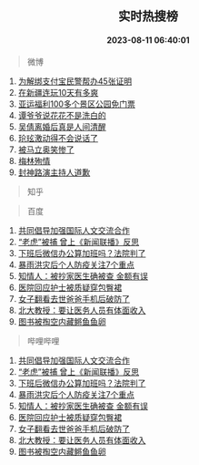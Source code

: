<div align="center"><h2>实时热搜榜</h2><h4>2023-08-11 06:40:01</h4></div>

> 微博  

1. [为解绑支付宝民警帮办45张证明](https://s.weibo.com/weibo?q=%23%E4%B8%BA%E8%A7%A3%E7%BB%91%E6%94%AF%E4%BB%98%E5%AE%9D%E6%B0%91%E8%AD%A6%E5%B8%AE%E5%8A%9E45%E5%BC%A0%E8%AF%81%E6%98%8E%23&t=31&band_rank=1&Refer=top)<br />
2. [在新疆连玩10天有多爽](https://s.weibo.com/weibo?q=%23%E5%9C%A8%E6%96%B0%E7%96%86%E8%BF%9E%E7%8E%A910%E5%A4%A9%E6%9C%89%E5%A4%9A%E7%88%BD%23&t=31&band_rank=2&Refer=top)<br />
3. [亚运福利100多个景区公园免门票](https://s.weibo.com/weibo?q=%23%E4%BA%9A%E8%BF%90%E7%A6%8F%E5%88%A9100%E5%A4%9A%E4%B8%AA%E6%99%AF%E5%8C%BA%E5%85%AC%E5%9B%AD%E5%85%8D%E9%97%A8%E7%A5%A8%23&t=31&band_rank=3&Refer=top)<br />
4. [谭爷爷说花花不是洗白的](https://s.weibo.com/weibo?q=%23%E8%B0%AD%E7%88%B7%E7%88%B7%E8%AF%B4%E8%8A%B1%E8%8A%B1%E4%B8%8D%E6%98%AF%E6%B4%97%E7%99%BD%E7%9A%84%23&t=31&band_rank=4&Refer=top)<br />
5. [吴倩离婚后真是人间清醒](https://s.weibo.com/weibo?q=%23%E5%90%B4%E5%80%A9%E7%A6%BB%E5%A9%9A%E5%90%8E%E7%9C%9F%E6%98%AF%E4%BA%BA%E9%97%B4%E6%B8%85%E9%86%92%23&t=31&band_rank=5&Refer=top)<br />
6. [玱玹激动得不会说话了](https://s.weibo.com/weibo?q=%E7%8E%B1%E7%8E%B9%E6%BF%80%E5%8A%A8%E5%BE%97%E4%B8%8D%E4%BC%9A%E8%AF%B4%E8%AF%9D%E4%BA%86&t=31&band_rank=6&Refer=top)<br />
7. [被马立奥笑惨了](https://s.weibo.com/weibo?q=%E8%A2%AB%E9%A9%AC%E7%AB%8B%E5%A5%A5%E7%AC%91%E6%83%A8%E4%BA%86&t=31&band_rank=7&Refer=top)<br />
8. [梅林殉情](https://s.weibo.com/weibo?q=%E6%A2%85%E6%9E%97%E6%AE%89%E6%83%85&t=31&band_rank=8&Refer=top)<br />
9. [封神路演主持人道歉](https://s.weibo.com/weibo?q=%23%E5%B0%81%E7%A5%9E%E8%B7%AF%E6%BC%94%E4%B8%BB%E6%8C%81%E4%BA%BA%E9%81%93%E6%AD%89%23&t=31&band_rank=9&Refer=top)<br />

> 知乎  


> 百度  

1. [共同倡导加强国际人文交流合作](https://www.baidu.com/s?wd=%E5%85%B1%E5%90%8C%E5%80%A1%E5%AF%BC%E5%8A%A0%E5%BC%BA%E5%9B%BD%E9%99%85%E4%BA%BA%E6%96%87%E4%BA%A4%E6%B5%81%E5%90%88%E4%BD%9C&sa=fyb_news&rsv_dl=fyb_news)<br />
2. [“老虎”被捕 曾上《新闻联播》反思](https://www.baidu.com/s?wd=%E2%80%9C%E8%80%81%E8%99%8E%E2%80%9D%E8%A2%AB%E6%8D%95+%E6%9B%BE%E4%B8%8A%E3%80%8A%E6%96%B0%E9%97%BB%E8%81%94%E6%92%AD%E3%80%8B%E5%8F%8D%E6%80%9D&sa=fyb_news&rsv_dl=fyb_news)<br />
3. [下班后微信办公算加班吗？法院判了](https://www.baidu.com/s?wd=%E4%B8%8B%E7%8F%AD%E5%90%8E%E5%BE%AE%E4%BF%A1%E5%8A%9E%E5%85%AC%E7%AE%97%E5%8A%A0%E7%8F%AD%E5%90%97%EF%BC%9F%E6%B3%95%E9%99%A2%E5%88%A4%E4%BA%86&sa=fyb_news&rsv_dl=fyb_news)<br />
4. [暴雨洪灾后个人防疫关注7个重点](https://www.baidu.com/s?wd=%E6%9A%B4%E9%9B%A8%E6%B4%AA%E7%81%BE%E5%90%8E%E4%B8%AA%E4%BA%BA%E9%98%B2%E7%96%AB%E5%85%B3%E6%B3%A87%E4%B8%AA%E9%87%8D%E7%82%B9&sa=fyb_news&rsv_dl=fyb_news)<br />
5. [知情人：被抄家医生确被查 金额有误](https://www.baidu.com/s?wd=%E7%9F%A5%E6%83%85%E4%BA%BA%EF%BC%9A%E8%A2%AB%E6%8A%84%E5%AE%B6%E5%8C%BB%E7%94%9F%E7%A1%AE%E8%A2%AB%E6%9F%A5+%E9%87%91%E9%A2%9D%E6%9C%89%E8%AF%AF&sa=fyb_news&rsv_dl=fyb_news)<br />
6. [医院回应护士被质疑穿包臀裙](https://www.baidu.com/s?wd=%E5%8C%BB%E9%99%A2%E5%9B%9E%E5%BA%94%E6%8A%A4%E5%A3%AB%E8%A2%AB%E8%B4%A8%E7%96%91%E7%A9%BF%E5%8C%85%E8%87%80%E8%A3%99&sa=fyb_news&rsv_dl=fyb_news)<br />
7. [女子翻看去世爸爸手机后破防了](https://www.baidu.com/s?wd=%E5%A5%B3%E5%AD%90%E7%BF%BB%E7%9C%8B%E5%8E%BB%E4%B8%96%E7%88%B8%E7%88%B8%E6%89%8B%E6%9C%BA%E5%90%8E%E7%A0%B4%E9%98%B2%E4%BA%86&sa=fyb_news&rsv_dl=fyb_news)<br />
8. [北大教授：要让医务人员有体面收入](https://www.baidu.com/s?wd=%E5%8C%97%E5%A4%A7%E6%95%99%E6%8E%88%EF%BC%9A%E8%A6%81%E8%AE%A9%E5%8C%BB%E5%8A%A1%E4%BA%BA%E5%91%98%E6%9C%89%E4%BD%93%E9%9D%A2%E6%94%B6%E5%85%A5&sa=fyb_news&rsv_dl=fyb_news)<br />
9. [图书被掏空内藏鳉鱼鱼卵](https://www.baidu.com/s?wd=%E5%9B%BE%E4%B9%A6%E8%A2%AB%E6%8E%8F%E7%A9%BA%E5%86%85%E8%97%8F%E9%B3%89%E9%B1%BC%E9%B1%BC%E5%8D%B5&sa=fyb_news&rsv_dl=fyb_news)<br />

> 哔哩哔哩  

1. [共同倡导加强国际人文交流合作](https://www.baidu.com/s?wd=%E5%85%B1%E5%90%8C%E5%80%A1%E5%AF%BC%E5%8A%A0%E5%BC%BA%E5%9B%BD%E9%99%85%E4%BA%BA%E6%96%87%E4%BA%A4%E6%B5%81%E5%90%88%E4%BD%9C&sa=fyb_news&rsv_dl=fyb_news)<br />
2. [“老虎”被捕 曾上《新闻联播》反思](https://www.baidu.com/s?wd=%E2%80%9C%E8%80%81%E8%99%8E%E2%80%9D%E8%A2%AB%E6%8D%95+%E6%9B%BE%E4%B8%8A%E3%80%8A%E6%96%B0%E9%97%BB%E8%81%94%E6%92%AD%E3%80%8B%E5%8F%8D%E6%80%9D&sa=fyb_news&rsv_dl=fyb_news)<br />
3. [下班后微信办公算加班吗？法院判了](https://www.baidu.com/s?wd=%E4%B8%8B%E7%8F%AD%E5%90%8E%E5%BE%AE%E4%BF%A1%E5%8A%9E%E5%85%AC%E7%AE%97%E5%8A%A0%E7%8F%AD%E5%90%97%EF%BC%9F%E6%B3%95%E9%99%A2%E5%88%A4%E4%BA%86&sa=fyb_news&rsv_dl=fyb_news)<br />
4. [暴雨洪灾后个人防疫关注7个重点](https://www.baidu.com/s?wd=%E6%9A%B4%E9%9B%A8%E6%B4%AA%E7%81%BE%E5%90%8E%E4%B8%AA%E4%BA%BA%E9%98%B2%E7%96%AB%E5%85%B3%E6%B3%A87%E4%B8%AA%E9%87%8D%E7%82%B9&sa=fyb_news&rsv_dl=fyb_news)<br />
5. [知情人：被抄家医生确被查 金额有误](https://www.baidu.com/s?wd=%E7%9F%A5%E6%83%85%E4%BA%BA%EF%BC%9A%E8%A2%AB%E6%8A%84%E5%AE%B6%E5%8C%BB%E7%94%9F%E7%A1%AE%E8%A2%AB%E6%9F%A5+%E9%87%91%E9%A2%9D%E6%9C%89%E8%AF%AF&sa=fyb_news&rsv_dl=fyb_news)<br />
6. [医院回应护士被质疑穿包臀裙](https://www.baidu.com/s?wd=%E5%8C%BB%E9%99%A2%E5%9B%9E%E5%BA%94%E6%8A%A4%E5%A3%AB%E8%A2%AB%E8%B4%A8%E7%96%91%E7%A9%BF%E5%8C%85%E8%87%80%E8%A3%99&sa=fyb_news&rsv_dl=fyb_news)<br />
7. [女子翻看去世爸爸手机后破防了](https://www.baidu.com/s?wd=%E5%A5%B3%E5%AD%90%E7%BF%BB%E7%9C%8B%E5%8E%BB%E4%B8%96%E7%88%B8%E7%88%B8%E6%89%8B%E6%9C%BA%E5%90%8E%E7%A0%B4%E9%98%B2%E4%BA%86&sa=fyb_news&rsv_dl=fyb_news)<br />
8. [北大教授：要让医务人员有体面收入](https://www.baidu.com/s?wd=%E5%8C%97%E5%A4%A7%E6%95%99%E6%8E%88%EF%BC%9A%E8%A6%81%E8%AE%A9%E5%8C%BB%E5%8A%A1%E4%BA%BA%E5%91%98%E6%9C%89%E4%BD%93%E9%9D%A2%E6%94%B6%E5%85%A5&sa=fyb_news&rsv_dl=fyb_news)<br />
9. [图书被掏空内藏鳉鱼鱼卵](https://www.baidu.com/s?wd=%E5%9B%BE%E4%B9%A6%E8%A2%AB%E6%8E%8F%E7%A9%BA%E5%86%85%E8%97%8F%E9%B3%89%E9%B1%BC%E9%B1%BC%E5%8D%B5&sa=fyb_news&rsv_dl=fyb_news)<br />
